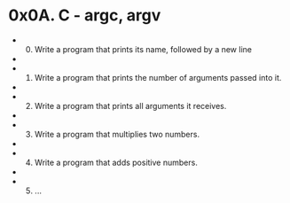 # 0x0A. C - argc, argv

* 0. Write a program that prints its name, followed by a new line
*
* 1. Write a program that prints the number of arguments passed into it.
*
* 2. Write a program that prints all arguments it receives.
*
* 3. Write a program that multiplies two numbers.
*
* 4. Write a program that adds positive numbers.
*
* 5. ...
